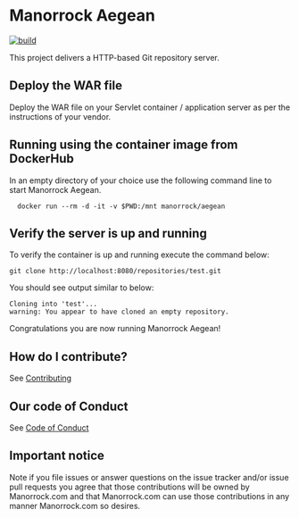 # Manorrock Aegean

[![build](https://github.com/manorrock/aegean/actions/workflows/build.yml/badge.svg)](https://github.com/manorrock/aegean/actions/workflows/build.yml)

This project delivers a HTTP-based Git repository server.

## Deploy the WAR file

Deploy the WAR file on your Servlet container / application server as per the
instructions of your vendor.

## Running using the container image from DockerHub

In an empty directory of your choice use the following command line to start 
Manorrock Aegean.

```shell
  docker run --rm -d -it -v $PWD:/mnt manorrock/aegean
```

## Verify the server is up and running

To verify the container is up and running execute the command below:

```
git clone http://localhost:8080/repositories/test.git
```

You should see output similar to below:

```
Cloning into 'test'...
warning: You appear to have cloned an empty repository.
```

Congratulations you are now running Manorrock Aegean!

## How do I contribute?

See [Contributing](CONTRIBUTING.md)

## Our code of Conduct

See [Code of Conduct](CODE_OF_CONDUCT.md)

## Important notice

Note if you file issues or answer questions on the issue tracker and/or issue 
pull requests you agree that those contributions will be owned by Manorrock.com
and that Manorrock.com can use those contributions in any manner Manorrock.com
so desires.
